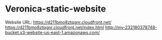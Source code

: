 # Veronica-static-website


Website URL:
https://d211bmo8ztqgnr.cloudfront.net/
https://d211bmo8ztqgnr.cloudfront.net/index.html
http://my-232180378748-bucket.s3-website-us-east-1.amazonaws.com/
